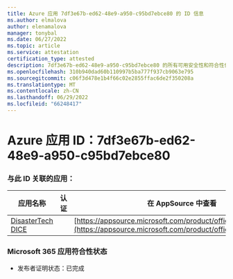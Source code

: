 ```yaml
---
title: Azure 应用 7df3e67b-ed62-48e9-a950-c95bd7ebce80 的 ID 信息
ms.author: elmalova
author: elenamalova
manager: tonybal
ms.date: 06/27/2022
ms.topic: article
ms.service: attestation
certification_type: attested
description: 7df3e67b-ed62-48e9-a950-c95bd7ebce80 的所有可用安全性和符合性信息。
ms.openlocfilehash: 310b940dad60b110997b5ba777f937cb9063e795
ms.sourcegitcommit: c06f3d478e1b4f66c02e2855ffac6de2f350208a
ms.translationtype: MT
ms.contentlocale: zh-CN
ms.lasthandoff: 06/29/2022
ms.locfileid: "66248417"
---
```

# <a name="azure-app-id-7df3e67b-ed62-48e9-a950-c95bd7ebce80"></a>Azure 应用 ID：7df3e67b-ed62-48e9-a950-c95bd7ebce80


### <a name="apps-associated-with-this-id"></a>与此 ID 关联的应用：
| **应用名称** | **认证** | **在 AppSource 中查看** |
|--------------|---------------|-----------------------|
| [DisasterTech DICE](../forward/WA200001909.md) |  | [https://appsource.microsoft.com/product/office/WA200001909](https://appsource.microsoft.com/product/office/WA200001909) |

### <a name="microsoft-365-app-compliance-status"></a>Microsoft 365 应用符合性状态
- 发布者证明状态：已完成
